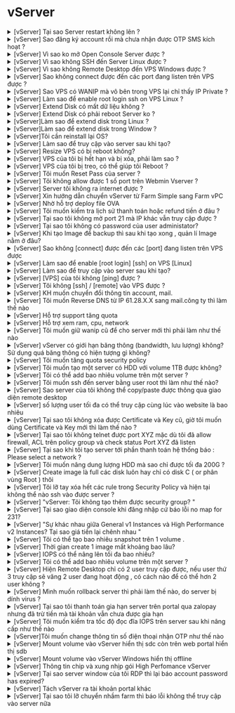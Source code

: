 # vServer

<details>

<summary>[vServer] Tại sao Server restart không lên ?</summary>

Bạn vui lòng vào console nhập pass root -> check content /etc/fstab--> edit lại nếu sai

</details>

<details>

<summary>[vServer] Sao đăng ký account rồi mà chưa nhận được OTP SMS kích hoạt ?</summary>

Bạn vui lòng kiểm tra lại mã Capcha để get OTP , kiểm tra lại xem số phone có đúng chưa.Nếu vẫn chưa được Bạn vui lòng gọi 19001549 bấm số 2 để được kĩ thuật hổ trợ

</details>

<details>

<summary>[vServer] Vì sao ko mở Open Console Server được ?</summary>

Do một số browser chặn popup, chặn java. Bạn vui lòng chọn vào popup để allow java ,sau đó sẽ console server bình thường .

</details>

<details>

<summary>[vServer] Vì sao không SSH đến Server Linux được ?</summary>

Ngoài việc điền đúng port 234 (khác port ssh mặc định là 22) thì bạn cần kiểm tra Security Group xem đã allow port 234 chưa.

</details>

<details>

<summary>[vServer] Vì sao không Remote Desktop đến VPS Windows được ?</summary>

Ngoài việc điền đúng port 3490, thì bạn cần kiểm tra Security Group xem đã allow port 3490 chưa.

</details>

<details>

<summary>[vServer] Sao không connect được đến các port đang listen trên VPS được ?</summary>

Bạn vui lòng kiểm tra lại sercurity group , security group (SEC) trên portal chưa allow port, hoặc allow không đúng group đang apply cho Server.

</details>

<details>

<summary>[vServer] Sao VPS có WANIP mà vô bên trong VPS lại chỉ thấy IP Private ?</summary>

Hệ thống sử dụng NAT 1- 1 nên user chỉ thấy IP Private, bên trong server listen theo ip private , bên ngoài truy cập bằng IP public

</details>

<details>

<summary>[vServer] Làm sao để enable root login ssh on VPS Linux ?</summary>

User change quyền ssh trong /etc/ssh/sshd\_config (PermitRootLogin yes),restart ssh service. Khuyến cáo user không nên xài root giảm thiểu việc bị brute-force quyền stackops tương đường quyền root

</details>

<details>

<summary>[vServer] Extend Disk có mất dữ liệu không ?</summary>

Bạn có thể extend disk cho server mà không bị mất dữ liệu

</details>

<details>

<summary>[vServer] Extend Disk có phải reboot Server ko ?</summary>

Tùy trường hợp khác nhau mà máy chủ có thể khởi động lại để mở rộng được dung lượng.

</details>

<details>

<summary>[vServer]Làm sao để extend disk trong Linux ?</summary>

Quý khách có thể thực hiện như sau : Thực hiện extend disk trên portal VNG Cloud: [Mở rộng Volume với hệ điều hành Linux](https://docs.vngcloud.vn/pages/viewpage.action?pageId=59804637\&src=contextnavpagetreemode)

</details>

<details>

<summary>[vServer]Làm sao để extend disk trong Window ?</summary>

&#x20;[Mở rộng Volume với hệ điều hành Window](https://docs.vngcloud.vn/pages/viewpage.action?pageId=59804681\&src=contextnavpagetreemode)Quý khách có thể thực hiện như sau : Thực hiện extend disk trên portal VNG Cloud:

</details>

<details>

<summary>[vServer]Tôi cần reinstall lại OS?</summary>

Quý khách có thể xóa để tạo lại Server khác. Hiện tại VNG Cloud chưa hỗ trợ tính năng reinstall OS mới lên Server đã tạo.

</details>

<details>

<summary>[vServer] Làm sao để truy cập vào server sau khi tạo?</summary>

Bạn có thể truy cập qua open console trên trang portal vừa tạo. Server linux có thể sử dụng ssh, Server windows có thể xài remote desktop

</details>

<details>

<summary>[vServer] Resize VPS có bị reboot không?</summary>

Có , nếu resize Server bắt buộc phải reboot server

</details>

<details>

<summary>[vServer] VPS của tôi bị hết hạn và bị xóa, phải làm sao ?</summary>

Nếu Server hết hạn, trên giao diện trang chủ sẽ có trạng thái Expired, trạng thái này sẽ giữ trong vòng 7 ngày, trường hợp bạn không gia hạn Server sẽ bị xóa vĩnh viễn và không thể khôi phục lại.

</details>

<details>

<summary>[vServer] VPS của tôi bị treo, có thể giúp tôi Reboot ?</summary>

Để thực hiện Reboot lại Server, vui lòng xem hướng dẫn tại Trang Reboot Server của bạn.

</details>

<details>

<summary>[vServer] Tôi muốn Reset Pass của server ?</summary>

Bạn không thể tự reset password cho Server của mình. Để tiến hành reset password cho Server, vui lòng gởi request tại trang [Hỗ trợ ](https://support.vngcloud.vn/#/app/request-ticket/undefined)của chúng tôi.&#x20;

</details>

<details>

<summary>[vServer] Tôi không allow được 1 số port trên Webmin Vserver ?</summary>

Bạn vui lòng kiểm tra lại Security Group trên trang chủ portal đã allow port tương ứng chưa, nếu rồi nhưng vẫn chưa được, vui lòng vào Server kiểm tra port đó đã Listen trên Server chưa.

</details>

<details>

<summary>[vServer] Server tôi không ra internet được ?</summary>

Bạn vui lòng vào restart server lại và setting DNS chỉnh 8.8.8.8.

</details>

<details>

<summary>[vServer] Xin hướng dẫn chuyển vServer từ Farm Simple sang Farm vPC</summary>

Hiện tại chúng tôi không còn hỗ trợ Farm Simple.

</details>

<details>

<summary>[vServer] Nhờ hỗ trợ deploy file OVA</summary>

Deploy lên Cloud Server chỉ hỗ trợ các đuôi file RAW hoặc QCOW2.

</details>

<details>

<summary>[vServer] Tôi muốn kiểm tra lịch sử thanh toán hoặc refund tiền ở đâu ?</summary>

Bạn vui lòng vào phần Account -> Payment Method để xem thông tin.

</details>

<details>

<summary>[vServer] Tại sao tôi không mở port 21 mà IP khác vẫn truy cập được ?</summary>

Bạn vui lòng xóa rule 65535, vì rule 65535 là Allow all port.

</details>

<details>

<summary>[vServer] Tại sao tôi không có password của user administator?</summary>

Khi khởi tạo Server đã disable user admin .Nếu Bạn muốn sử dụng thì Bạn vào managenment để set password và sử dụng user administrator bình thường.

</details>

<details>

<summary>[vServer] Khi tạo Image để backup thì sau khi tạo xong , quản lí Image nằm ở đâu?</summary>

Để xem thông tin Image đã tạo, bạn vui lòng truy cập vào [Trang Image](https://hcm-3.console.vngcloud.vn/vserver/block-store/images).

</details>

<details>

<summary>[vServer] Sao không [connect] được đến các [port] đang listen trên VPS được</summary>

Security group (SEC) trên portal chưa allow port, hoặc allow không đúng group đang apply cho Server, Local firewall của user chưa allow port. Login vào Portal. Vào mục Cloud Servers -> Click vào server cần kiểm tra SEC -> Mục Security Group -> Chọn vào Security group đang được apply. Mặc định chiều đi ra (Engress đã được allow all), chiều đi vào cần mở port nào chỉ cần chọn Add rule. Phần Rule để Custom TCP,Direction chọn Ingress để mở cho chiều vào , nhập vào port cần mở . CIDR để mặc định nếu mở tất cả range bên ngoài truy cập vào.

</details>

<details>

<summary>[vServer] Làm sao để enable [root login] [ssh] on VPS [Linux]</summary>

Bạn cần change quyền ssh trong /etc/ssh/sshd\_config (PermitRootLogin yes),resstart ssh service, khuyến cáo user không nên xài root, giảm thiểu việc bị brute-force, quyền stackops tương đường quyền root

</details>

<details>

<summary>[vServer] Làm sao để truy cập vào server sau khi tạo?</summary>

Truy cập qua openconsole trên trang portal vừa tạo và nhập thông tin server để có thể truy cập. Server linux anh/chị có thể sử dụng ssh Server windows anh/chị có thể xài remote desktop

</details>

<details>

<summary>[vServer] [VPS] của tôi không [ping] được ?</summary>

Truy cập vào portal phần security group để allow rule ICMP

</details>

<details>

<summary>[vServer] Tôi không [ssh] / [remote] vào VPS được ?</summary>

Có thể truy cập vào portal login console để kiểm tra service ssh, đã allow port trên security group hay chưa, telnet đến port ssh được chưa, ping kiểm tra thử được chưa

</details>

<details>

<summary>[vServer] KH muốn chuyển đổi thông tin account, mail.</summary>

Bạn vui lòng tạo ticket và cung cấp thông tin account cần change để VNG Cloud hỗ trợ nhé.

</details>

<details>

<summary>[vServer] Tôi muốn Reverse DNS từ IP 61.28.X.X sang mail.công ty thì làm thế nào</summary>

Bạn vui lòng tạo ticket giúp VNG Cloud và cung cấp thông tin IP server và địa chỉ mail cần reverse dns nha

</details>

<details>

<summary>[vServer] Hỗ trợ support tăng quota</summary>

Bạn vui lòng tạo ticket cần hỗ trợ tăng quota và nội dung cần tăng quota nhiêu nhé.

</details>

<details>

<summary>[vServer] Hỗ trợ xem ram, cpu, network</summary>

Hiện tại VNG Cloud có dịch vụ vMonitor đang ở bản beta dùng thử miễn phí có thể monitor các thông số đó. Bạn có thể truy cập vào [trang chủ vServer](https://hcm-3.console.vngcloud.vn/vserver/v-server/cloud-server), và xem thông số Ram, Cpu, Network tại trang chi tiết Server/ Tab Monitor hoặc có thể xem trực tiếp [trang chủ vMonitor](https://hcm-3.console.vngcloud.vn/vmonitor/dashboard).

</details>

<details>

<summary>[vServer] Tôi muốn giữ wanip cũ để cho server mới thì phải làm như thế nào</summary>

Wan IP khi xóa đi sẽ không thể lấy lại được. Nếu Bạn muốn giữ wanip thì cần phải detach wanip đó ra sau đó thì attach vào server cần sử dụng

</details>

<details>

<summary>[vServer] vServer có giới hạn băng thông (bandwidth, lưu lượng) không? Sử dụng quá băng thông có hiện tượng gì không?</summary>

Hiện tại chúng tôi đang giới hạn băng thông ở mức 100mbps, nếu bạn muốn nâng lên thì vui lòng liên hệ nhân viên kinh doanh hoặc gởi yêu cầu tại trang [Hỗ trợ ](https://support.vngcloud.vn/#/app/request-ticket/undefined)để chúng tôi có thể hỗ trợ bạn tăng bandwidth, lưu ý rằng việc tăng Bandwidth sẽ tốn thêm chi phí của bạn.

</details>

<details>

<summary>[vServer] Tôi muốn tăng quota security policy</summary>

Hiện tại default security policy full 10 . Kh muốn nâng lên thì chỉ hỗ trợ tối đa 20 security policy

</details>

<details>

<summary>[vServer] Tôi muốn tạo một server có HDD với volume 1TB được không?</summary>

Khi bạn khởi tạo Server mới, chúng tôi sẽ mặc định tạo một phân vùng Root Volume có định dạng SSD và hỗ trợ mức dụng lượng thấp nhất 20GB và tối đa 3000GB, IOPS thấp nhất 200 và tối đa 10000. Vì vậy bạn có thể tùy chọn tạo Server với phân vùng Volume hỗ trợ dung lượng 1TB (1000GB), tuy nhiên cần lưu ý rằng chúng tôi không còn hỗ trợ định dạng HDD cho Volume.

</details>

<details>

<summary>[vServer] Tôi có thể add bao nhiêu volume trên một server ?</summary>

Hiện tại Bạn có thể add tối đa 2 volume trên một server . Phân vùng root add volume thấp nhất là 20GB và tối đa là 500GB. Phân vùng mới có thể add volume thấp nhất là 20GB và tối đa là 10TB

</details>

<details>

<summary>[vServer] Tôi muốn ssh đến server bằng user root thì làm như thế nào?</summary>

Bạn vui lòng thao tác theo cú pháp sau :&#x20;

\#Edit /etc/ssh/sshd\_config\
PermitRootLogin no -->> PermitRootLogin yes\
\#Restart sshd để apply\
\#For CentOS\
service sshd restart\
\#For Ubuntu\
service ssh restart\
Sau đó dùng user root để kết nối với password, sshkey của user root"

</details>

<details>

<summary>[vServer] Sao server của tôi không thể copy/paste được thông qua giao diện remote desktop</summary>

Kiểm tra giúp xem giúp chế độ Clipboard ở Local Resources của chương trình Remote Desktop có bị mất dấu stick khôngNgoài ra nếu đã bật chế độ Clipboard ở Local Resources rồi mà vẫn bị nhờ Anh/Chị xử lý tiếp như sau:Mở Task Manager ở máy remote đến. Tắt tiến trình (process) rdpclip.exe và sau đó vẫn ở trong Task Manager chọn File -> New Task (Run) nhập rdpclip.exe vào. Bây giờ thử kết nối lại

</details>

<details>

<summary>[vServer] số lượng user tối đa có thể truy cập cùng lúc vào website là bao nhiêu</summary>

Số lượng user tối đa có thể truy cập cùng lúc vào website ngoài phụ thuộc vào cấu hình của server sẽ còn phụ thuộc vào ứng dụng và việc tối ưu hệ thống của Khách Hàng

</details>

<details>

<summary>[vServer] Tại sao tôi không xóa được Certificate và Key cũ, giờ tôi muốn dùng Certificate và Key mới thì làm thế nào ?</summary>

Hiện tại chúng tôi không hỗ trợ xóa Certificate, Key cũ trên Load balancer. Nếu bạn muốn dùng Certificate, Key mới xin vui lòng thực hiện tải lên Certificate mới tại [Trang chủ Certificate](https://portal3.vngcloud.vn/ops/ca/list.html) (Không trùng name Certificate, Key cũ), sau đó vào [Trang chủ Load balancer ](https://portal3.vngcloud.vn/loadbalancers/list.html)để update lại Certificate mới tại trang chi tiết LB.

</details>

<details>

<summary>[vServer] Tại sao tôi không telnet được port XYZ mặc dù tôi đã allow firewall, ACL trên policy group và check status Port XYZ đã listen</summary>

Khi check phần LISTEN port này xem đã listen trên 0:0:0:0: XYZ chưa. Do một số service khi chạy port chỉ chạy trên localhost 127.0.0.1 nên không thể telnet được từ bên ngoài ( Tùy vào service chạy vào config của service đó chỉnh lại phần này)

</details>

<details>

<summary>[vServer] Tại sao khi tôi tạo server tới phần thanh toán hệ thống báo : Please select a network ?</summary>

Khi tạo Server ở site VPC mình phải tạo Network trước cho Server (Vào phần Network trên Portal chọn Add rồi nhập Name -> Create) rồi sau đó mới tạo Server được (sẽ sử dụng lớp Network đó).

</details>

<details>

<summary>[vServer] Tôi muốn nâng dung lượng HDD mà sao chỉ được tối đa 200G ?</summary>

Bạn có thể vào phần Storage trên Portal để add thêm Volume tối đa lên tới 10TB cho Server của mình theo hướng dẫn tại trang [Tăng kích thước Volume](https://docs.vngcloud.vn/display/vServer/Volume).

</details>

<details>

<summary>[vServer] Create image là full các disk luôn hay chỉ có disk C ( or phân vùng Root ) thôi</summary>

Create image là tạo full tất cả các disk/phân vùng.

</details>

<details>

<summary>[vServer] Tôi lỡ tay xóa hết các rule trong Security Policy và hiện tại không thể nào ssh vào được server ?</summary>

Bạn vui lòng vào Group Default add lại các rule Ingress và Egress default theo như hướng dẫn sau giúp: [https://docs.vngcloud.vn/pages/viewpage.action?pageId=2719788](https://docs.vngcloud.vn/pages/viewpage.action?pageId=2719788) để có thể ssh vào lại server.

</details>

<details>

<summary>[vServer] "vServer: Tôi không tạo thêm được security group? "</summary>

Mặc định 1 user chỉ được phép tạo tối đa 10 security group. Nếu bạn có nhu cầu tạo thêm vui lòng liên hệ bộ phận hỗ trợ kĩ thuật hoặc gửi mail vào [support@vngcloud.vn](mailto:support@vngcloud.vn) để được hỗ trợ, tuy nhiên tối đa là 20 sercurity group.

</details>

<details>

<summary>[vServer] Tại sao giao diện console khi đăng nhập cứ báo lỗi no map for 231?</summary>

Bạn có thể tắt unikey sau đó tắt giao diện console và mở lại để nhập password.

</details>

<details>

<summary>[vServer] "Sự khác nhau giữa General v1 Instances và High Performance v2 Instances? Tại sao giá tiền lại chênh nhau "</summary>

Hiện chúng tôi không còn phân biệt General và High Performance, mà sẽ chỉ có các Flavor với cấu hình khác nhau.

</details>

<details>

<summary>[vServer] Tôi có thể tạo bao nhiêu snapshot trên 1 volume .</summary>

Hiện tại tính năng Snapshot đã bị bỏ, thay vào đó có thể sử dụng Backup Server để thực hiện sao lưu lại Volume.

</details>

<details>

<summary>[vServer] Thời gian create 1 image mất khoảng bao lâu?</summary>

Thời gian này phụ thuộc vào size của volume, size volume càng lớn thì thời gian khởi tạo Image càng lâu.

</details>

<details>

<summary>[vServer] IOPS có thể nâng lên tối đa bao nhiêu?</summary>

Chúng tôi cho phép bạn nâng tối đa IOPS trong mức từ 200 đến 10000.

</details>

<details>

<summary>[vServer] Tôi có thể add bao nhiêu volume trên một server ?</summary>

Hiện tại Bạn có thể thêm tối đa 2 volume trên một server. Phân vùng root volume có thể chọn mức dung lượng thấp nhất là 20GB và tối đa là 3000GB. Phân vùng Data volume có thể chọn mức dung lượng thấp nhất là 20GB và tối đa là 4000.

</details>

<details>

<summary>[vServer] Hiện Remote Desktop chỉ có 2 user truy cập được, nếu user thứ 3 truy cập sẽ văng 2 user đang hoạt động , có cách nào để có thể hơn 2 user không ?</summary>

Bạn có thể làm theo hướng dẫn sau: [https://support.managed.com/kb/a1816/how-to-enable-disable-multiple-rdp-sessions-in-windows-2012.aspx](https://support.managed.com/kb/a1816/how-to-enable-disable-multiple-rdp-sessions-in-windows-2012.aspx).

</details>

<details>

<summary>[vServer] Mình muốn rollback server thì phải làm thế nào, do server bị dính virus ?</summary>

Bạn có thể sử dụng tính năng Backup Server trên trang chủ của chúng tôi để thực hiện Rollback Server.

</details>

<details>

<summary>[vServer] Tại sao tôi thanh toán gia hạn server trên portal qua zalopay nhưng đã trừ tiền mà tài khoản vẫn chưa được gia hạn</summary>

Bạn lưu ý nếu có thanh toán thì không tắt browser để tránh trường hợp bị lỗi.

</details>

<details>

<summary>[vServer] Tôi muốn kiểm tra tốc độ đọc đĩa IOPS trên server sau khi nâng cấp như thế nào</summary>

Bạn có thể tham khảo link hướng dẫn kiểm tra:

Đối với hệ điều hành Linux:\
[https://arstech.net/how-to-measure-disk-performance-iops-with-fio-in-linux/](https://arstech.net/how-to-measure-disk-performance-iops-with-fio-in-linux/)\
Đối với hệ điều hành Window :\
[https://blog.sqlterritory.com/2018/03/27/how-to-use-diskspd-to-check-io-subsystem-performance/](https://blog.sqlterritory.com/2018/03/27/how-to-use-diskspd-to-check-io-subsystem-performance/)

</details>

<details>

<summary>[vServer]Tôi muốn change thông tin số điện thoại nhận OTP như thế nào</summary>

Bạn có thể đăng nhập vào portal và chọn thay đổi số điện thoại: [https://register.vngcloud.vn/changephonenumber?hl=vi](https://register.vngcloud.vn/changephonenumber?hl=vi)

</details>

<details>

<summary>[vServer] Mount volume vào vServer hiển thị sdc còn trên web portal hiển thị sdb</summary>

Attach, Detech 2 lần nên hệ thống nhận Sdc. Detach Attach lần nữa thì là sdd. Nếu muốn trả lại sdb : detach volume -> reboot -> attach.

</details>

<details>

<summary>[vServer] Mount volume vào vServer Windows hiển thị offline</summary>

**Cách 1** :Mở disk management, phải chuột đĩa offlime và chọn online cho disk đó, sau đó phải chuột chọn Initialized Disk, chọn GPT và nhấn OK, sau đó có thể tạo phân vùng.\
**Cách 2**: Truy cập vào Server Manager\File and Storage Services\Volumes\Disks và bật online lên và khởi tạo ổ đĩa

</details>

<details>

<summary>[vServer] Thông tin chip và xung nhịp gói High Perfomance vServer</summary>



Hiện chúng tôi hỗ trợ 2 loại chip High Performance vServer bao gồm:

* Intel(R) Xeon(R) Gold 6242 CPU @ 2.80GHz
* Intel(R) Xeon(R) Gold 6226R CPU @ 2.90GHz

</details>

<details>

<summary>[vServer] Tại sao server window của tôi RDP thì lại báo account password has expired?</summary>

Bạn vui lòng truy cập vào giao diện console để change password sau đó mới có thể sử dụng RDP

</details>

<details>

<summary>[vServer] Tách vServer ra tài khoản portal khác</summary>

Hiện tại VNG Cloud không hỗ trợ tách server sang portal khác

</details>

<details>

<summary>[vServer] Tại sao tôi lỡ chuyển nhầm farm thì báo lỗi không thể truy cập vào server nữa</summary>

Bạn có thể thử truy cập lại Server. Trường hợp vẫn báo lỗi, vui lòng gởi yêu cầu báo lỗi cho chúng tôi tại trang [Hỗ trợ](https://support.vngcloud.vn/#/app/request-ticket/undefined).

</details>
